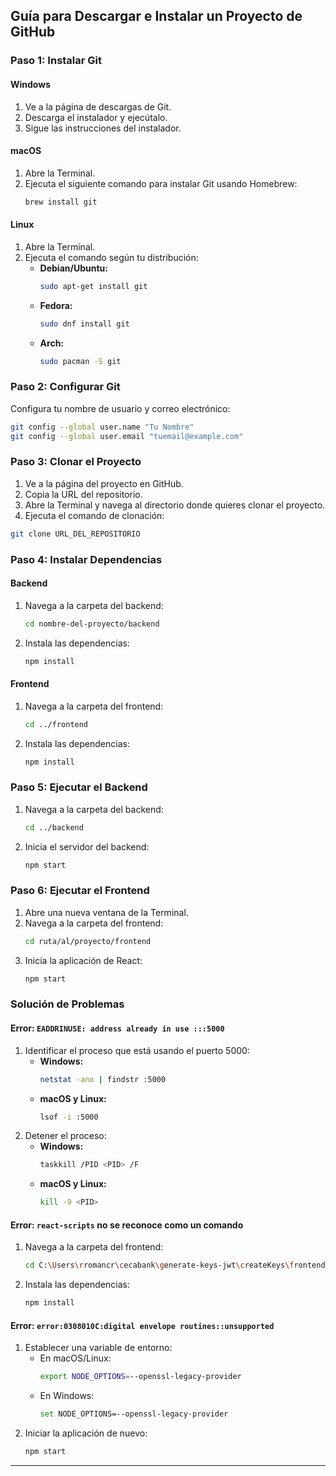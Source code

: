 ## Guía para Descargar e Instalar un Proyecto de GitHub

### Paso 1: Instalar Git

#### Windows
1. Ve a la página de descargas de Git.
2. Descarga el instalador y ejecútalo.
3. Sigue las instrucciones del instalador.

#### macOS
1. Abre la Terminal.
2. Ejecuta el siguiente comando para instalar Git usando Homebrew:
   ```bash
   brew install git
   ```

#### Linux
1. Abre la Terminal.
2. Ejecuta el comando según tu distribución:
   - **Debian/Ubuntu:**
     ```bash
     sudo apt-get install git
     ```
   - **Fedora:**
     ```bash
     sudo dnf install git
     ```
   - **Arch:**
     ```bash
     sudo pacman -S git
     ```

### Paso 2: Configurar Git

Configura tu nombre de usuario y correo electrónico:

```bash
git config --global user.name "Tu Nombre"
git config --global user.email "tuemail@example.com"
```

### Paso 3: Clonar el Proyecto

1. Ve a la página del proyecto en GitHub.
2. Copia la URL del repositorio.
3. Abre la Terminal y navega al directorio donde quieres clonar el proyecto.
4. Ejecuta el comando de clonación:

```bash
git clone URL_DEL_REPOSITORIO
```

### Paso 4: Instalar Dependencias

#### Backend
1. Navega a la carpeta del backend:
   ```bash
   cd nombre-del-proyecto/backend
   ```
2. Instala las dependencias:
   ```bash
   npm install
   ```

#### Frontend
1. Navega a la carpeta del frontend:
   ```bash
   cd ../frontend
   ```
2. Instala las dependencias:
   ```bash
   npm install
   ```

### Paso 5: Ejecutar el Backend

1. Navega a la carpeta del backend:
   ```bash
   cd ../backend
   ```
2. Inicia el servidor del backend:
   ```bash
   npm start
   ```

### Paso 6: Ejecutar el Frontend

1. Abre una nueva ventana de la Terminal.
2. Navega a la carpeta del frontend:
   ```bash
   cd ruta/al/proyecto/frontend
   ```
3. Inicia la aplicación de React:
   ```bash
   npm start
   ```

### Solución de Problemas

#### Error: `EADDRINUSE: address already in use :::5000`
1. Identificar el proceso que está usando el puerto 5000:
   - **Windows:**
     ```bash
     netstat -ano | findstr :5000
     ```
   - **macOS y Linux:**
     ```bash
     lsof -i :5000
     ```
2. Detener el proceso:
   - **Windows:**
     ```bash
     taskkill /PID <PID> /F
     ```
   - **macOS y Linux:**
     ```bash
     kill -9 <PID>
     ```

#### Error: `react-scripts` no se reconoce como un comando
1. Navega a la carpeta del frontend:
   ```bash
   cd C:\Users\rromancr\cecabank\generate-keys-jwt\createKeys\frontend
   ```
2. Instala las dependencias:
   ```bash
   npm install
   ```

#### Error: `error:0308010C:digital envelope routines::unsupported`
1. Establecer una variable de entorno:
   - En macOS/Linux:
     ```bash
     export NODE_OPTIONS=--openssl-legacy-provider
     ```
   - En Windows:
     ```bash
     set NODE_OPTIONS=--openssl-legacy-provider
     ```
2. Iniciar la aplicación de nuevo:
   ```bash
   npm start
   ```

---


